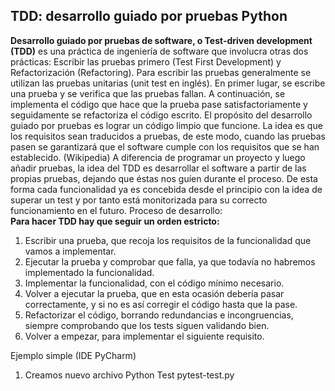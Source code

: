 ## TDD: desarrollo guiado por pruebas Python
**Desarrollo guiado por pruebas de software, o Test-driven development (TDD)** es una práctica de ingeniería de software que involucra otras dos prácticas: Escribir las pruebas primero (Test First Development) y Refactorización (Refactoring). Para escribir las pruebas generalmente se utilizan las pruebas unitarias (unit test en inglés). En primer lugar, se escribe una prueba y se verifica que las pruebas fallan. A continuación, se implementa el código que hace que la prueba pase satisfactoriamente y seguidamente se refactoriza el código escrito. El propósito del desarrollo guiado por pruebas es lograr un código limpio que funcione. La idea es que los requisitos sean traducidos a pruebas, de este modo, cuando las pruebas pasen se garantizará que el software cumple con los requisitos que se han establecido. (Wikipedia)
A diferencia de programar un proyecto y luego añadir pruebas, la idea del TDD es desarrollar el software a partir de las propias pruebas, dejando que éstas nos guíen durante el proceso.
De esta forma cada funcionalidad ya es concebida desde el principio con la idea de superar un test y por tanto está monitorizada para su correcto funcionamiento en el futuro.
Proceso de desarrollo:  
**Para hacer TDD hay que seguir un orden estricto:**  
1. Escribir una prueba, que recoja los requisitos de la funcionalidad que vamos a implementar.
2. Ejecutar la prueba y comprobar que falla, ya que todavía no habremos implementado la funcionalidad.
3. Implementar la funcionalidad, con el código mínimo necesario.
4. Volver a ejecutar la prueba, que en esta ocasión debería pasar correctamente, y si no es así corregir el código hasta que la pase.
5. Refactorizar el código, borrando redundancias e incongruencias, siempre comprobando que los tests siguen validando bien.
6. Volver a empezar, para implementar el siguiente requisito.

Ejemplo simple (IDE PyCharm)
1.	Creamos nuevo archivo Python Test 
pytest-test.py


